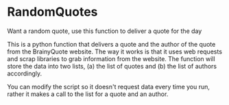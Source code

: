 # RandomQuotes
Want a random quote, use this function to deliver a quote for the day

This is a python function that delivers a quote and the author of the quote from the BrainyQuote website.
The way it works is that it uses web requests and scrap libraries to grab information from the website.
The function will store the data into two lists, (a) the list of quotes and (b) the list of authors accordingly. 

You can modify the script so it doesn't request data every time you run, rather it makes a call to the list for a quote and an author.
